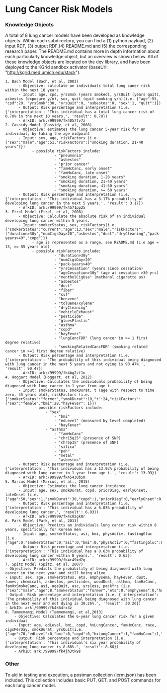 # Lung Cancer Risk Models

### Knowledge Objects
  A total of 8 lung cancer models have been developed as knowledge objects. Within each subdirectory, you can find a (1) python payload, (2) input RDF, (3) output RDF,(4) README.md and (5) the corresponding research paper. The README.md contains more in depth information about each particularly knowledge object, but an overview is shown below. All of these knowledge objects are located on the dev library, and have been deployed to the KGrid sandbox activator (baseUrl: "http://kgrid.med.umich.edu/stack"). 
 
    1. Bach Model (Bach, et al, 2003)
          - Objective: calculate an individuals total lung caner risk within the next 10 years
          - Input: age, cpd, yrsSmok (years smoked), yrsQuit (years quit), asbestos (exposure y/n), sex, quit (quit smoking y/n)(i.e. {"age":55, "cpd":20, "yrsSmok":30, "yrsQuit":0, "asbestos":0, "sex":1, "quit":1})
          - Output: Risk percentage and interpretation (i.e. {'interpretation': 'This individual has a total lung cancer risk of 0.78% in the next 10 years.', 'result': 0.78})
          - ArkID: ark:/99999/fk4057tv7z
    2. Cassidy Model (Cassidy, et al, 2008)
          - Objective: estimates the lung cancer 5-year risk for an individual, by taking the age midpoint 
          - Input: sex, age, riskFactors (i.e. {"sex":"male","age":51,"riskFactors":["smoking duration, 21-40 years"]})
                - possible riskFactors include:
                          - "pneumonia"
                          - "asbestos"
                          - "prior cancer"
                          - "famHxCanc, early onset"
                          - "famHxCanc, late onset"
                          - "smoking duration, 1-20 years"
                          - "smoking duration, 21-40 years"
                          - "smoking duration, 41-60 years"
                          - "smoking duration, >= 60 years"
          - Output: Risk percentage and interpretation (i.e. {'interpretation': 'This individual has a 3.17% probability of developing lung cancer in the next 5 years.', 'result': 3.17})
          - ArkID: ark:/99999/fk4571pp25
    3. Etzel Model (Etzel, et al, 2008)
          - Objective: Calculate the absolute risk of an individual developing lung cancer within 5 years.
          - Input: smokerStatus, sex, riskFactors(i.e. {"smokerStatus":"current","age":13,"sex":"male","riskFactors":["duration>30y","numCigsDay>20","asbestos","dust","dryCleaning","pack-years>40","copd"]})
                - age is represented as a range, see README.md (i.e age = 13, >= 85 years old)
                - possible riskFactors include:
                          - "duration>30y"
                          - "numCigsDay>20"
                          - "pack-years>40"
                          - "yrsCessation" (years since cessation)
                          - "ageCessation>30y" (age at cessation >30 yrs)
                          - "mentholCigUse" (methanol cigarette us)
                          - "asbestos"
                          - "dust"
                          - "fiber"
                          - "svf"
                          - "benzene"
                          - "toluene/xylene"
                          - "dryCleaning"
                          - "vehicleExhaust"
                          - "pesticide"
                          - "gluesPlastic"
                          - "asthma"
                          - "copd"
                          - "hayFever"
                          - "lungCancFDR" (lung cancer in >= 1 first degree relative)
                          - "smokingRelatedCancFDR" (smoking related cancer in >=1 first degree relative)
          - Output: Risk percentage and interpretation (i.e. {'interpretation': 'The probability of this individual being diagnosed with lung cancer in the next 5 years and not dying is 90.47%.', 'result': 90.47})
          - ArkID: ark:/99999/fk4bg2zf1n
    4. Hoggart Model (Hoggart, et al, 2012)
          - Objective: Calculates the individuals probability of being diagnosed with lung cancer in 1 year from age t.
          - Input: smokerStatus, smokDurat, t (age with respect to time zero, 35 years old), riskFactors (i.e. {"smokerStatus":"former","smokDurat":10,"t":24,"riskFactors":{"sex":"female","bmi":28,"hayFever": 1}})
                 - possible riskFactors include:
                  	  - "sex"
                          - "bmi"
                          - "edLevel" (measured by level completed)
                          - "hayFever"
	                  - "asthma"
                          - "famHxCanc"
                          - "chr15q25" (presence of SNP)
                          - "chr5p15" (presence of SNP)
                          - "silica"
                          - "pah"
                          - "metal"
                          - "asbestos"
          - Output: Risk percentage and interpretation (i.e. {'interpretation': 'This individual has a 13.93% probability of being diagnosed with lung cancer in 1 year from age t.', 'result': 13.93})
          - ArkID: ark:/99999/fk45430b5m
    5. Marcus Model (Marcus, et al., 2015)
          - Objective: Estimates the lung cancer incidence
          - Input: age, sex, smokDurat, copd, priorDiag, earlyOnset, lateOnset (i.e. {"age":50,"sex":1,"smokDurat":30,"copd":1,"priorDiag":0,"earlyOnset":0,"lateOnset":0})
          - Output: Risk percentage and interpretation (i.e. {'interpretation': 'This individual has a 6.03% probability of developing lung cancer.', 'result': 6.03})
          - ArkID: ark:/99999/fk4x92gk0r
    6. Park Model (Park, et al, 2013)
          - Objective: Predicts an individuals lung cancer risk within 8 years, specifically for Korean men
          - Input: age, smokerStatus, asi, bmi, physActiv, fastingGluc (i.e. {"age":0,"smokerStatus":0,"asi":0,"bmi":0,"physActiv":0,"fastingGluc":0})
          - Output: Risk percentage and interpretation (i.e. {'interpretation': 'This individual has a 0.63% probability of developing lung cancer within 8 years.', 'result': 0.63})
          - ArkID: ark:/99999/fk4r49xd2g
    7. Spitz Model (Spitz, et al, 2007)
   	- Objective: Predicts the probability of being diagnosed with lung cancer in the next year and still being alive
	- Input: sex, age, smokerStatus, ets, emphysema, hayFever, dust, fumes, chemicals, asbestos, pesticides, woodDust, asthma, famHxCanc, famHxSmokeCanc, asi, ageQuit, asc, yrsCess, packYrs (i.e {"sex":"male","age":8,"smokerStatus":"former","ets":0,"emphysema":0,"hayFever":0,"dust":1,"fumes":1,"chemicals":1,"asbestos":0,"pesticides":1,"woodDust":0,"asthma":0,"famHxCanc":0,"famHxSmokeCanc":0,"asi":25,"ageQuit":30,"asc":0,"yrsCess":1,"packYrs":0})
	- Output: Risk percentage and interpretation (i.e. {'interpretation': 'The probability of this individual being diagnosed with lung cancer in the next year and not dying is 30.26%.', 'result': 30.26})
	- ArkID: ark:/99999/fk4k64rx3z
    8. Tammemamgi Model (Tammemamgi, et al,2013) 
    	- Objective: Calculates the 6-year lung cancer risk for a given individual
        - Input: age, edLevel, bmi, copd, hxLungCancer, famHxCanc, race, cigsPerDay, smokDurat, yrsQuit(i.e. {"age":70,"edLevel":0,"bmi":0,"copd":0,"hxLungCancer":1,"famHxCanc":1,"race":0,"cigsPerDay":0,"smokDurat":0,"yrsQuit":0})
        - Output: Risk percentage and interpretation (i.e. {'interpretation': "This individual's six year probability of developing lung cancer is 8.68%.", 'result': 8.68})
        - ArkID: ark:/99999/fk4jh3tk9s

### Other
To aid in testing and execution, a postman collection (lcrm.json) has been included. This collection includes basic PUT, GET, and POST commands for each lung cancer model.
